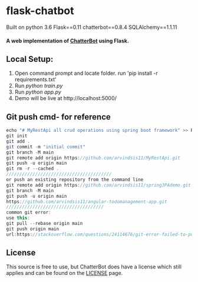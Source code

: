 # flask-chatbot
Built on python 3.6
Flask==0.11
chatterbot==0.8.4
SQLAlchemy==1.1.11

#### A web implementation of [ChatterBot](https://github.com/gunthercox/ChatterBot) using Flask.

## Local Setup:
 1. Open command prompt and locate folder. run 'pip install -r requirements.txt'
 2. Run *python train.py*
 3. Run *python app.py*
 4. Demo will be live at http://localhost:5000/
 
 ## Git push cmd- for reference
 ```java
 echo "# MyRestApi all crud operations using spring boot framework" >> README.md
git init
git add .
git commit -m "initial commit"
git branch -M main
git remote add origin https://github.com/arvindsis11/MyRestApi.git
git push -u origin main
git rm -r --cached .
////////////////////////////////////////
or push an existing repository from the command line
git remote add origin https://github.com/arvindsis11/springJPAdemo.git
git branch -M main
git push -u origin main
https://github.com/arvindsis11/angular-todomanagement-app.git
/////////////////////////////////////
common git error:
use this:
git pull --rebase origin main
git push origin main
url:https://stackoverflow.com/questions/24114676/git-error-failed-to-push-some-refs-to-remote
 ```

## License
This source is free to use, but ChatterBot does have a license which still applies and can be found on the [LICENSE](https://github.com/gunthercox/ChatterBot/blob/master/LICENSE) page.

